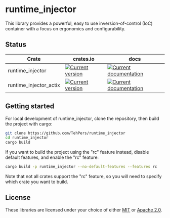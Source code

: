 # runtime_injector


This library provides a powerful, easy to use inversion-of-control (IoC) container with a focus on ergonomics and configurability.

## Status

| Crate | crates.io | docs |
|---|---|---|
| runtime_injector | [![Current version][base-crate-badge]][base-crates-io] | [![Current documentation][base-doc-badge]][base-docs] |
| runtime_injector_actix | [![Current version][actix-crate-badge]][actix-crates-io] | [![Current documentation][actix-doc-badge]][actix-docs] |

## Getting started

For local development of runtime_injector, clone the repository, then build the project with cargo:

```bash
git clone https://github.com/TehPers/runtime_injector
cd runtime_injector
cargo build
```

If you want to build the project using the "rc" feature instead, disable default features, and enable the "rc" feature:

```bash
cargo build -p runtime_injector --no-default-features --features rc
```

Note that not all crates support the "rc" feature, so you will need to specify which crate you want to build.

## License

These libraries are licensed under your choice of either [MIT](./LICENSE-MIT) or [Apache 2.0](./LICENSE-APACHE).

[base-crate-badge]: https://img.shields.io/crates/v/runtime_injector?style=flat-square
[base-doc-badge]: https://img.shields.io/docsrs/runtime_injector?style=flat-square
[base-crates-io]: https://crates.io/crates/runtime_injector
[base-docs]: https://docs.rs/runtime_injector

[actix-crate-badge]: https://img.shields.io/crates/v/runtime_injector_actix?style=flat-square
[actix-doc-badge]: https://img.shields.io/docsrs/runtime_injector_actix?style=flat-square
[actix-crates-io]: https://crates.io/crates/runtime_injector_actix
[actix-docs]: https://docs.rs/runtime_injector_actix
